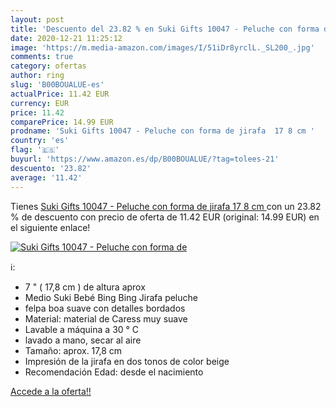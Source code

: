 ```yaml
---
layout: post
title: 'Descuento del 23.82 % en Suki Gifts 10047 - Peluche con forma de '
date: 2020-12-21 11:25:12
image: 'https://m.media-amazon.com/images/I/51iDr8yrclL._SL200_.jpg'
comments: true
category: ofertas
author: ring
slug: 'B00BOUALUE-es'
actualPrice: 11.42 EUR
currency: EUR
price: 11.42
comparePrice: 14.99 EUR
prodname: 'Suki Gifts 10047 - Peluche con forma de jirafa  17 8 cm '
country: 'es'
flag: '🇪🇸'
buyurl: 'https://www.amazon.es/dp/B00BOUALUE/?tag=tolees-21'
descuento: '23.82'
average: '11.42'
---
```


Tienes [Suki Gifts 10047 - Peluche con forma de jirafa  17 8 cm ](https://www.amazon.es/dp/B00BOUALUE/?tag=tolees-21) con un 23.82 % de descuento con precio de oferta de 11.42 EUR (original: 14.99 EUR) en el siguiente enlace!

[![Suki Gifts 10047 - Peluche con forma de ](https://m.media-amazon.com/images/I/51iDr8yrclL._SL200_.jpg)](https://www.amazon.es/dp/B00BOUALUE/?tag=tolees-21)

ℹ️:

- 7 " ( 17,8 cm ) de altura aprox
- Medio Suki Bebé Bing Bing Jirafa peluche
- felpa boa suave con detalles bordados
- Material: material de Caress muy suave
- Lavable a máquina a 30 ° C
- lavado a mano, secar al aire
- Tamaño: aprox. 17,8 cm
- Impresión de la jirafa en dos tonos de color beige
- Recomendación Edad: desde el nacimiento

[Accede a la oferta!!](https://www.amazon.es/dp/B00BOUALUE/?tag=tolees-21)
